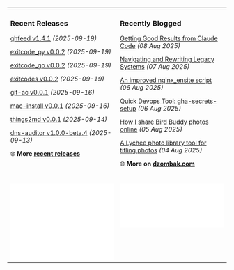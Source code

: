 <table><tr><td valign="top" width="50%" style="margin-bottom: 1em;">

### Recent Releases

<!-- recent_releases starts -->
[ghfeed v1.4.1](https://github.com/cdzombak/ghfeed/releases/tag/v1.4.1) *(2025-09-19)*

[exitcode_py v0.0.2](https://github.com/cdzombak/exitcode_py/releases/tag/v0.0.2) *(2025-09-19)*

[exitcode_go v0.0.2](https://github.com/cdzombak/exitcode_go/releases/tag/v0.0.2) *(2025-09-19)*

[exitcodes v0.0.2](https://github.com/cdzombak/exitcodes/releases/tag/v0.0.2) *(2025-09-19)*

[git-ac v0.0.1](https://github.com/cdzombak/git-ac/releases/tag/v0.0.1) *(2025-09-16)*

[mac-install v0.0.1](https://github.com/cdzombak/mac-install/releases/tag/v0.0.1) *(2025-09-16)*

[things2md v0.0.1](https://github.com/cdzombak/things2md/releases/tag/v0.0.1) *(2025-09-14)*

[dns-auditor v1.0.0-beta.4](https://github.com/cdzombak/dns-auditor/releases/tag/v1.0.0-beta.4) *(2025-09-13)*
<!-- recent_releases ends -->
🌐 **More [recent releases](https://github.com/cdzombak/cdzombak/blob/main/RELEASES.md)**
<br />
<br />
</td><td valign="top" width="50%" style="margin-bottom: 1em;">

### Recently Blogged

<!-- blog starts -->
[Getting Good Results from Claude Code](https://www.dzombak.com/blog/2025/08/getting-good-results-from-claude-code/) *(08 Aug 2025)*

[Navigating and Rewriting Legacy Systems](https://www.dzombak.com/blog/2025/08/navigating-and-rewriting-legacy-systems/) *(07 Aug 2025)*

[An improved nginx_ensite script](https://www.dzombak.com/blog/2025/08/an-improved-nginx_ensite-script/) *(06 Aug 2025)*

[Quick Devops Tool: gha-secrets-setup](https://www.dzombak.com/blog/2025/08/quick-devops-tool-gha-secrets-setup/) *(06 Aug 2025)*

[How I share Bird Buddy photos online](https://www.dzombak.com/blog/2025/08/how-i-share-bird-buddy-photos-online/) *(05 Aug 2025)*

[A Lychee photo library tool for titling photos](https://www.dzombak.com/blog/2025/08/a-lychee-photo-library-tool-for-titling-photos/) *(04 Aug 2025)*
<!-- blog ends -->
🌐 **More on [dzombak.com](https://www.dzombak.com/blog)**
<br />
<br />
</td></tr><tr><td valign="top" width="50%"><a href="https://github.com/cdzombak"> <picture><img src="/github-summary.svg" alt="@cdzombak summary"></picture></a></td><td valign="top" width="50%"><a href="https://github.com/sponsors/cdzombak"> <picture><img src="/github-sponsor.svg" alt="sponsor me"></picture></a><br /><br /></td></tr></table>
